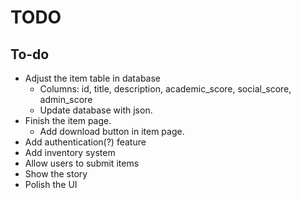 # TODO

## To-do

- Adjust the item table in database
  - Columns: id, title, description, academic_score, social_score, admin_score
  - Update database with json.
- Finish the item page.
  - Add download button in item page.
- Add authentication(?) feature
- Add inventory system
- Allow users to submit items
- Show the story
- Polish the UI
